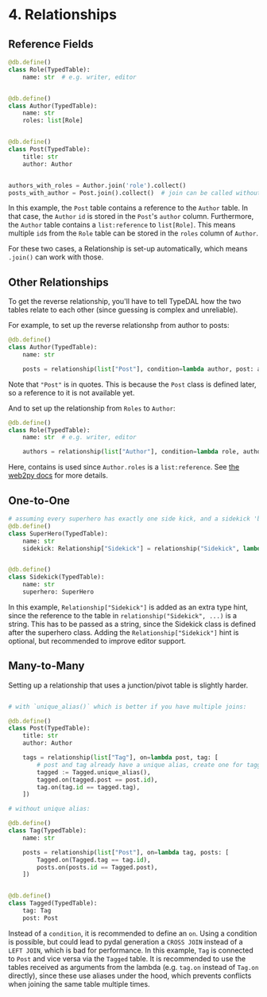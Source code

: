 # 4. Relationships

## Reference Fields

```python
@db.define()
class Role(TypedTable):
    name: str  # e.g. writer, editor


@db.define()
class Author(TypedTable):
    name: str
    roles: list[Role]


@db.define()
class Post(TypedTable):
    title: str
    author: Author


authors_with_roles = Author.join('role').collect()
posts_with_author = Post.join().collect()  # join can be called without arguments to join all relationships (in this case only 'author')
```

In this example, the `Post` table contains a reference to the `Author` table. In that case, the `Author` `id` is stored
in the
`Post`'s `author` column.
Furthermore, the `Author` table contains a `list:reference` to `list[Role]`. This means multiple `id`s from the `Role`
table
can be stored in the `roles` column of `Author`.

For these two cases, a Relationship is set-up automatically, which means `.join()` can work with those.

## Other Relationships

To get the reverse relationship, you'll have to tell TypeDAL how the two tables relate to each other (since guessing is
complex and unreliable).

For example, to set up the reverse relationshp from author to posts:

```python
@db.define()
class Author(TypedTable):
    name: str

    posts = relationship(list["Post"], condition=lambda author, post: author.id == post.author, join="left")

```

Note that `"Post"` is in quotes. This is because the `Post` class is defined later, so a reference to it is not
available yet.

And to set up the relationship from `Roles` to `Author`:

```python
@db.define()
class Role(TypedTable):
    name: str  # e.g. writer, editor

    authors = relationship(list["Author"], condition=lambda role, author: author.roles.contains(role.id), join="left")
```

Here, contains is used since `Author.roles` is a `list:reference`.
See [the web2py docs](http://www.web2py.com/books/default/chapter/29/06/the-database-abstraction-layer#list-type-and-contains)
for more details.

## One-to-One

```python
# assuming every superhero has exactly one side kick, and a sidekick 'belongs to' one superhero:
@db.define()
class SuperHero(TypedTable):
    name: str
    sidekick: Relationship["Sidekick"] = relationship("Sidekick", lambda hero, sidekick: hero.id == sidekick.superhero)


@db.define()
class Sidekick(TypedTable):
    name: str
    superhero: SuperHero
```

In this example, `Relationship["Sidekick"]` is added as an extra type hint, since the reference to the table
in `relationship("Sidekick", ...)` is a string. This has to be passed as a string, since the Sidekick class is defined
after the superhero class.
Adding the `Relationship["Sidekick"]` hint is optional, but recommended to improve editor support.

## Many-to-Many

Setting up a relationship that uses a junction/pivot table is slightly harder.

```python

# with `unique_alias()` which is better if you have multiple joins:

@db.define()
class Post(TypedTable):
    title: str
    author: Author

    tags = relationship(list["Tag"], on=lambda post, tag: [
        # post and tag already have a unique alias, create one for tagged here:
        tagged := Tagged.unique_alias(),
        tagged.on(tagged.post == post.id),
        tag.on(tag.id == tagged.tag),
    ])

# without unique alias:

@db.define()
class Tag(TypedTable):
    name: str

    posts = relationship(list["Post"], on=lambda tag, posts: [
        Tagged.on(Tagged.tag == tag.id),
        posts.on(posts.id == Tagged.post),
    ])


@db.define()
class Tagged(TypedTable):
    tag: Tag
    post: Post
```

Instead of a `condition`, it is recommended to define an `on`. Using a condition is possible, but could lead to pydal
generation a `CROSS JOIN` instead of a `LEFT JOIN`, which is bad for performance.
In this example, `Tag` is connected to `Post` and vice versa via the `Tagged` table.
It is recommended to use the tables received as arguments from the lambda (e.g. `tag.on` instead of `Tag.on` directly),
since these use aliases under the hood, which prevents conflicts when joining the same table multiple times.
